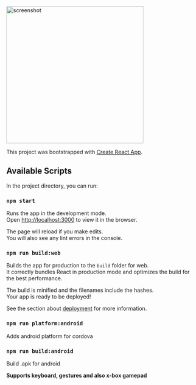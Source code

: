 <img src="https://user-images.githubusercontent.com/56827695/134165368-d78d8792-5c6b-48cb-a2d6-be52444df62b.png" width="360" alt="screenshot">

This project was bootstrapped with [Create React App](https://github.com/facebook/create-react-app).

## Available Scripts

In the project directory, you can run:

### `npm start`

Runs the app in the development mode.<br />
Open [http://localhost:3000](http://localhost:3000) to view it in the browser.

The page will reload if you make edits.<br />
You will also see any lint errors in the console.

### `npm run build:web`

Builds the app for production to the `build` folder for web.<br />
It correctly bundles React in production mode and optimizes the build for the best performance.

The build is minified and the filenames include the hashes.<br />
Your app is ready to be deployed!

See the section about [deployment](https://facebook.github.io/create-react-app/docs/deployment) for more information.

### `npm run platform:android`

Adds android platform for cordova

### `npm run build:android`

Build .apk for android

**Supports keyboard, gestures and also x-box gamepad**
